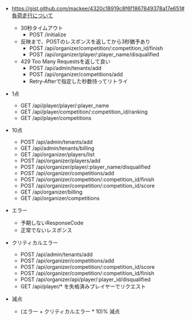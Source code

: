 - https://gist.github.com/mackee/4320c18919c8f6f1867849378a17e651#負荷走行について
    - 30秒タイムアウト
        - POST /initialize
    - 反映まで、POSTのレスポンスを返してから3秒猶予あり
        - POST /api/organizer/competition/:competition_id/finish
        - POST /api/organizer/player/:player_name/disqualified
    - 429 Too Many Requestsを返して良い
        - POST /api/admin/tenants/add
        - POST /api/organizer/competitions/add
        - Retry-Afterで指定した秒数待ってリトライ

- 1点
    - GET /api/player/player/:player_name
    - GET /api/player/competition/:competition_id/ranking
    - GET /api/player/competitions
- 10点
    - POST /api/admin/tenants/add
    - GET /api/admin/tenants/billing
    - GET /api/organizer/players/list
    - POST /api/organizer/players/add
    - POST /api/organizer/player/:player_name/disqualified
    - POST /api/organizer/competitions/add
    - POST /api/organizer/competition/:competition_id/finish
    - POST /api/organizer/competition/:competition_id/score
    - GET /api/organizer/billing
    - GET /api/organizer/competitions

- エラー
    - 予期しないResponseCode
    - 正常でないレスポンス
- クリティカルエラー
    - POST /api/admin/tenants/add
    - POST /api/organizer/competitions/add
    - POST /api/organizer/competition/:competition_id/score
    - POST /api/organizer/competition/:competition_id/finish
    - POST /api/organizer/api/player/:player_id/disqualified
    - GET /api/player/* を失格済みプレイヤーでリクエスト

- 減点
    - (エラー + クリティカルエラー * 10)% 減点